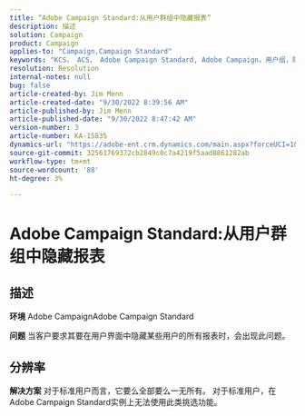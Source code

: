 ```yaml
---
title: “Adobe Campaign Standard:从用户群组中隐藏报表”
description: 描述
solution: Campaign
product: Campaign
applies-to: "Campaign,Campaign Standard"
keywords: "KCS， ACS， Adobe Campaign Standard, Adobe Campaign，用户组，隐藏报表，常见问题解答"
resolution: Resolution
internal-notes: null
bug: false
article-created-by: Jim Menn
article-created-date: "9/30/2022 8:39:56 AM"
article-published-by: Jim Menn
article-published-date: "9/30/2022 8:47:42 AM"
version-number: 3
article-number: KA-15835
dynamics-url: "https://adobe-ent.crm.dynamics.com/main.aspx?forceUCI=1&pagetype=entityrecord&etn=knowledgearticle&id=7a36a570-9b40-ed11-9db1-0022480866ad"
source-git-commit: 32561769372cb2849c0c7a4219f5aad8861282ab
workflow-type: tm+mt
source-wordcount: '88'
ht-degree: 3%

---
```


# Adobe Campaign Standard:从用户群组中隐藏报表

## 描述


<b>环境</b>
Adobe CampaignAdobe Campaign Standard

<b>问题</b>
当客户要求其要在用户界面中隐藏某些用户的所有报表时，会出现此问题。


## 分辨率


<b>解决方案</b>
对于标准用户而言，它要么全部要么一无所有。
对于标准用户，在Adobe Campaign Standard实例上无法使用此类挑选功能。

